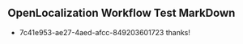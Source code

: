 ## OpenLocalization Workflow Test MarkDown
* 7c41e953-ae27-4aed-afcc-849203601723 
thanks!<!--HONumber=Mar16_HO4-->
